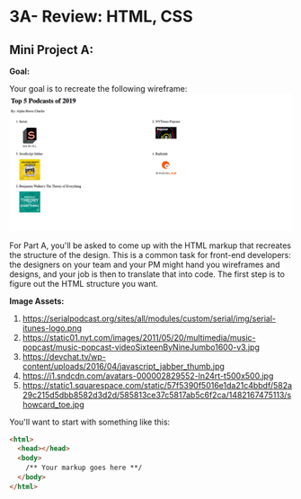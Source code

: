 # 3A- Review: HTML, CSS

## Mini Project A: 

**Goal:**

Your goal is to recreate the following wireframe:  ![Activity Wireframe](3A-activity-wireframe.png)

For Part A, you'll be asked to come up with the HTML markup that recreates the structure of the design. This is a common task for front-end developers: the designers on your team and your PM might hand you wireframes and designs, and your job is then to translate that into code. The first step is to figure out the HTML structure you want. 

**Image Assets:**

1. https://serialpodcast.org/sites/all/modules/custom/serial/img/serial-itunes-logo.png
2. https://static01.nyt.com/images/2011/05/20/multimedia/music-popcast/music-popcast-videoSixteenByNineJumbo1600-v3.jpg
3. https://devchat.tv/wp-content/uploads/2016/04/javascript_jabber_thumb.jpg
4. https://i1.sndcdn.com/avatars-000002829552-ln24rt-t500x500.jpg
5. https://static1.squarespace.com/static/57f5390f5016e1da21c4bbdf/582a29c215d5dbb8582d3d2d/585813ce37c5817ab5c6f2ca/1482167475113/showcard_toe.jpg

You'll want to start with something like this:
```html
<html>
  <head></head>
  <body>
    /** Your markup goes here **/
  </body>
</html>
```